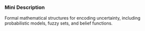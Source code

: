 ### Mini Description

Formal mathematical structures for encoding uncertainty, including probabilistic models, fuzzy sets, and belief functions.
